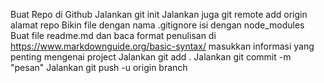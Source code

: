 Buat Repo di Github
Jalankan git init
Jalankan juga git remote add origin alamat repo
Bikin file dengan nama .gitignore isi dengan node_modules
Buat file readme.md dan baca format penulisan di https://www.markdownguide.org/basic-syntax/ masukkan informasi yang penting mengenai project
Jalankan git add .
Jalankan git commit -m "pesan"
Jalankan git push -u origin branch